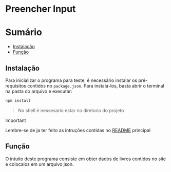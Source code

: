 # Preencher Input

# Sumário

* [Instalação](#Instalação)
* [Função](#Função)

## Instalação

Para inicializar o programa para teste, é necessário instalar os pré-requisitos contidos no `package.json`. Para instalá-los, basta abrir o terminal na pasta do arquivo e executar:

```bash
npm install
```

> No shell é nessesario estar no diretorio do projeto

> [!IMPORTANT]
> Lembre-se de ja ter feito as intruções contidas no [README](../README.md) principal

## Função 

O intuito deste programa consiste em obter dados de livros contidos no site e colocalos em um arquivo json.
